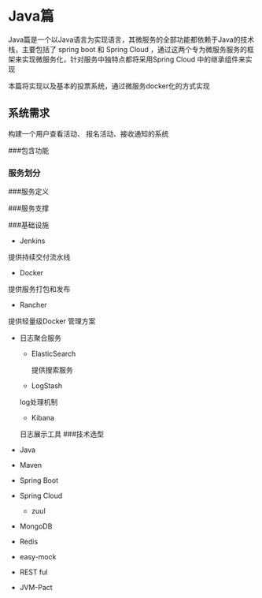 # Java篇  
Java篇是一个以Java语言为实现语言，其微服务的全部功能都依赖于Java的技术栈，主要包括了 spring boot 和 Spring Cloud ，通过这两个专为微服务服务的框架来实现微服务化，针对服务中独特点都将采用Spring Cloud 中的继承组件来实现   

本篇将实现以及基本的投票系统，通过微服务docker化的方式实现  

## 系统需求  
构建一个用户查看活动、 报名活动、接收通知的系统  

###包含功能  

### 服务划分  


###服务定义  


###服务支撑  

###基础设施  
* Jenkins    

 提供持续交付流水线  
* Docker    

 提供服务打包和发布  
* Rancher   

 提供轻量级Docker 管理方案  
* 日志聚合服务  
  * ElasticSearch   
   
    提供搜索服务  
  *  LogStash     
  
    log处理机制  
  *  Kibana
     
    日志展示工具
###技术选型  
* Java  
* Maven  
* Spring Boot 
* Spring Cloud 
   * zuul  
    
* MongoDB  
* Redis  
* easy-mock  
* REST ful  
* JVM-Pact  



##
